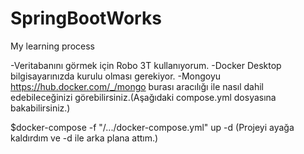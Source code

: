 # SpringBootWorks
My learning process

-Veritabanını görmek için Robo 3T kullanıyorum.
-Docker Desktop bilgisayarınızda kurulu olması gerekiyor.
-Mongoyu https://hub.docker.com/_/mongo burası aracılığı ile nasıl dahil edebileceğinizi görebilirsiniz.(Aşağıdaki compose.yml dosyasına bakabilirsiniz.)

$docker-compose -f "/.../docker-compose.yml" up -d (Projeyi ayağa kaldırdım ve -d ile arka plana attım.)
